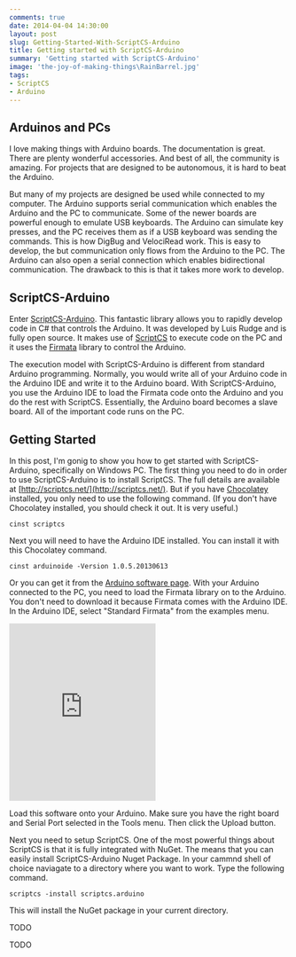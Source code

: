 ```yaml
---
comments: true
date: 2014-04-04 14:30:00
layout: post
slug: Getting-Started-With-ScriptCS-Arduino
title: Getting started with ScriptCS-Arduino
summary: 'Getting started with ScriptCS-Arduino'
image: 'the-joy-of-making-things\RainBarrel.jpg'
tags:
- ScriptCS
- Arduino
---
```


## Arduinos and PCs

I love making things with Arduino boards. The documentation is great. There are plenty wonderful accessories. And best of all, the community is amazing. For projects that are designed to be autonomous, it is hard to beat the Arduino.

But many of my projects are designed be used while connected to my computer. The Arduino supports serial communication which enables the Arduino and the PC to communicate. Some of the newer boards are powerful enough to emulate USB keyboards. The Arduino can simulate key presses, and the PC receives them as if a USB keyboard was sending the commands. This is how DigBug and VelociRead work. This is easy to develop, the but communication only flows from the Arduino to the PC. The Arduino can also open a serial connection which enables bidirectional communication. The drawback to this is that it takes more work to develop.

## ScriptCS-Arduino

Enter [ScriptCS-Arduino](https://github.com/luisrudge/scriptcs-arduino ). This fantastic library allows you to rapidly develop code in C# that controls the Arduino.  It was developed by Luis Rudge and is fully open source. It makes use of [ScriptCS](http://scriptcs.net/) to execute code on the PC and it uses the [Firmata](http://firmata.org/wiki/Main_Page) library to control the Arduino.

The execution model with ScriptCS-Arduino is different from standard Arduino programming. Normally, you would write all of your Arduino code in the Arduino IDE and write it to the Arduino board. With ScriptCS-Arduino, you use the Arduino IDE to load the Firmata code onto the Arduino and you do the rest with ScriptCS. Essentially, the Arduino board becomes a slave board. All of the important code runs on the PC.

## Getting Started 

In this post, I'm gonig to show you how to get started with ScriptCS-Arduino, specifically on Windows PC. The first thing you need to do in order to use ScriptCS-Arduino is to install ScriptCS. The full details are available at [http://scriptcs.net/](http://scriptcs.net/). But if you have [Chocolatey](http://chocolatey.org/) installed, you only need to use the following command. (If you don't have Chocolatey installed, you should check it out. It is very useful.)

    cinst scriptcs

Next you will need to have the Arduino IDE installed. You can install it with this Chocolatey command.

    cinst arduinoide -Version 1.0.5.20130613

Or you can get it from the [Arduino software page](http://www.arduino.cc/en/Main/Software). With your Arduino connected to the PC, you need to load the Firmata library on to the Arduino. You don't need to download it because Firmata comes with the Arduino IDE. In the Arduino IDE, select "Standard Firmata" from the examples menu.

<iframe src="https://onedrive.live.com/embed?cid=78462497028D9B1F&resid=78462497028D9B1F%21440&authkey=ADWGgTOciE6ZekY" width="264" height="320" frameborder="0" scrolling="no"></iframe>

Load this software onto your Arduino. Make sure you have the right board and Serial Port selected in the Tools menu. Then click the Upload button.

Next you need to setup ScriptCS. One of the most powerful things about ScriptCS is that it is fully integrated with NuGet. The means that you can easily install ScriptCS-Arduino Nuget Package. In your cammnd shell of choice naviagate to a directory where you want to work. Type the following command. 

    scriptcs -install scriptcs.arduino

This will install the NuGet package in your current directory. 


TODO

<script src="https://gist.github.com/pottereric/9978841.js"></script>

TODO

